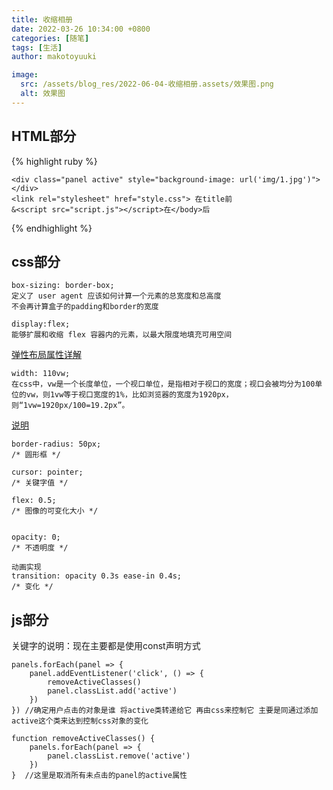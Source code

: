 ```yaml
---
title: 收缩相册
date: 2022-03-26 10:34:00 +0800
categories: [随笔]
tags: [生活]
author: makotoyuuki

image:
  src: /assets/blog_res/2022-06-04-收缩相册.assets/效果图.png
  alt: 效果图
---
```


## HTML部分

{% highlight ruby %}

    <div class="panel active" style="background-image: url('img/1.jpg')"></div>
    <link rel="stylesheet" href="style.css"> 在title前
    &<script src="script.js"></script>在</body>后

{% endhighlight %}



## css部分

```
box-sizing: border-box;
定义了 user agent 应该如何计算一个元素的总宽度和总高度
不会再计算盒子的padding和border的宽度
```
```
display:flex;
能够扩展和收缩 flex 容器内的元素，以最大限度地填充可用空间
```
[弹性布局属性详解](https://www.cnblogs.com/hellocd/p/10443237.html)

```vw单位
width: 110vw;
在css中，vw是一个长度单位，一个视口单位，是指相对于视口的宽度；视口会被均分为100单位的vw，则1vw等于视口宽度的1%，比如浏览器的宽度为1920px，则“1vw=1920px/100=19.2px”。

```
[说明](https://www.php.cn/css-tutorial-466335.html)


    border-radius: 50px;
    /* 圆形框 */

    cursor: pointer;
    /* 关键字值 */

    flex: 0.5;
    /* 图像的可变化大小 */


    opacity: 0;
    /* 不透明度 */

    动画实现
    transition: opacity 0.3s ease-in 0.4s;
    /* 变化 */

## js部分

关键字的说明：现在主要都是使用const声明方式

```forEach函数
panels.forEach(panel => {  
    panel.addEventListener('click', () => {
        removeActiveClasses()
        panel.classList.add('active')
    })
}) //确定用户点击的对象是谁 将active类转递给它 再由css来控制它 主要是同通过添加active这个类来达到控制css对象的变化

function removeActiveClasses() {
    panels.forEach(panel => {
        panel.classList.remove('active')
    })
}  //这里是取消所有未点击的panel的active属性
```

